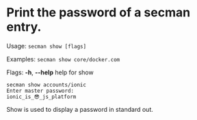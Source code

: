 # Print the password of a secman entry.

Usage:
  `secman show [flags]`

Examples:
  `secman show core/docker.com`

Flags:
  **-h**, **--help**   help for show

```code
secman show accounts/ionic
Enter master password:
ionic_is_😎_js_platform
```

Show is used to display a password in standard out.
